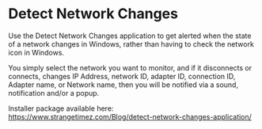 # Detect Network Changes
Use the Detect Network Changes application to get alerted when the state of a network changes in Windows, rather than having to check the network icon in Windows.

You simply select the network you want to monitor, and if it disconnects or connects, changes IP Address, network ID, adapter ID, connection ID, Adapter name, or Network name, then you will be notified via a sound, notification and/or a popup.

Installer package available here: https://www.strangetimez.com/Blog/detect-network-changes-application/

